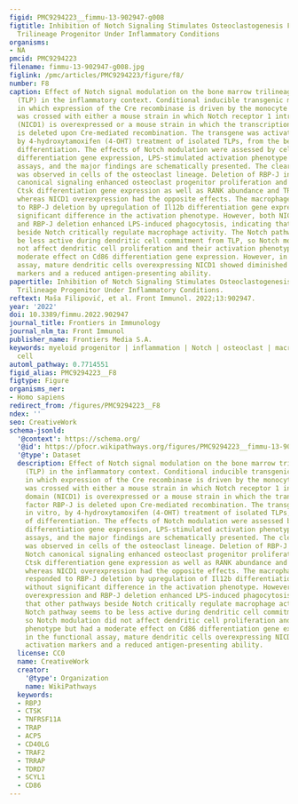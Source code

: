 ```yaml
---
figid: PMC9294223__fimmu-13-902947-g008
figtitle: Inhibition of Notch Signaling Stimulates Osteoclastogenesis From the Common
  Trilineage Progenitor Under Inflammatory Conditions
organisms:
- NA
pmcid: PMC9294223
filename: fimmu-13-902947-g008.jpg
figlink: /pmc/articles/PMC9294223/figure/f8/
number: F8
caption: Effect of Notch signal modulation on the bone marrow trilineage progenitor
  (TLP) in the inflammatory context. Conditional inducible transgenic mouse strain
  in which expression of the Cre recombinase is driven by the monocyte marker CX3CR1
  was crossed with either a mouse strain in which Notch receptor 1 intracellular domain
  (NICD1) is overexpressed or a mouse strain in which the transcriptional factor RBP-J
  is deleted upon Cre-mediated recombination. The transgene was activated in vitro,
  by 4-hydroxytamoxifen (4-OHT) treatment of isolated TLPs, from the beginning of
  differentiation. The effects of Notch modulation were assessed by cell proliferation,
  differentiation gene expression, LPS-stimulated activation phenotype and functional
  assays, and the major findings are schematically presented. The clearest effect
  was observed in cells of the osteoclast lineage. Deletion of RBP-J involved in Notch
  canonical signaling enhanced osteoclast progenitor proliferation and osteoclast
  Ctsk differentiation gene expression as well as RANK abundance and TRAP activity,
  whereas NICD1 overexpression had the opposite effects. The macrophage lineage responded
  to RBP-J deletion by upregulation of Il12b differentiation gene expression, without
  significant difference in the activation phenotype. However, both NICD1 overexpression
  and RBP-J deletion enhanced LPS-induced phagocytosis, indicating that other pathways
  beside Notch critically regulate macrophage activity. The Notch pathway seems to
  be less active during dendritic cell commitment from TLP, so Notch modulation did
  not affect dendritic cell proliferation and their activation phenotype but had a
  moderate effect on Cd86 differentiation gene expression. However, in the functional
  assay, mature dendritic cells overexpressing NICD1 showed diminished activation
  markers and a reduced antigen-presenting ability.
papertitle: Inhibition of Notch Signaling Stimulates Osteoclastogenesis From the Common
  Trilineage Progenitor Under Inflammatory Conditions.
reftext: Maša Filipović, et al. Front Immunol. 2022;13:902947.
year: '2022'
doi: 10.3389/fimmu.2022.902947
journal_title: Frontiers in Immunology
journal_nlm_ta: Front Immunol
publisher_name: Frontiers Media S.A.
keywords: myeloid progenitor | inflammation | Notch | osteoclast | macrophage | dendritic
  cell
automl_pathway: 0.7714551
figid_alias: PMC9294223__F8
figtype: Figure
organisms_ner:
- Homo sapiens
redirect_from: /figures/PMC9294223__F8
ndex: ''
seo: CreativeWork
schema-jsonld:
  '@context': https://schema.org/
  '@id': https://pfocr.wikipathways.org/figures/PMC9294223__fimmu-13-902947-g008.html
  '@type': Dataset
  description: Effect of Notch signal modulation on the bone marrow trilineage progenitor
    (TLP) in the inflammatory context. Conditional inducible transgenic mouse strain
    in which expression of the Cre recombinase is driven by the monocyte marker CX3CR1
    was crossed with either a mouse strain in which Notch receptor 1 intracellular
    domain (NICD1) is overexpressed or a mouse strain in which the transcriptional
    factor RBP-J is deleted upon Cre-mediated recombination. The transgene was activated
    in vitro, by 4-hydroxytamoxifen (4-OHT) treatment of isolated TLPs, from the beginning
    of differentiation. The effects of Notch modulation were assessed by cell proliferation,
    differentiation gene expression, LPS-stimulated activation phenotype and functional
    assays, and the major findings are schematically presented. The clearest effect
    was observed in cells of the osteoclast lineage. Deletion of RBP-J involved in
    Notch canonical signaling enhanced osteoclast progenitor proliferation and osteoclast
    Ctsk differentiation gene expression as well as RANK abundance and TRAP activity,
    whereas NICD1 overexpression had the opposite effects. The macrophage lineage
    responded to RBP-J deletion by upregulation of Il12b differentiation gene expression,
    without significant difference in the activation phenotype. However, both NICD1
    overexpression and RBP-J deletion enhanced LPS-induced phagocytosis, indicating
    that other pathways beside Notch critically regulate macrophage activity. The
    Notch pathway seems to be less active during dendritic cell commitment from TLP,
    so Notch modulation did not affect dendritic cell proliferation and their activation
    phenotype but had a moderate effect on Cd86 differentiation gene expression. However,
    in the functional assay, mature dendritic cells overexpressing NICD1 showed diminished
    activation markers and a reduced antigen-presenting ability.
  license: CC0
  name: CreativeWork
  creator:
    '@type': Organization
    name: WikiPathways
  keywords:
  - RBPJ
  - CTSK
  - TNFRSF11A
  - TRAP
  - ACP5
  - CD40LG
  - TRAF2
  - TRRAP
  - TDRD7
  - SCYL1
  - CD86
---
```

